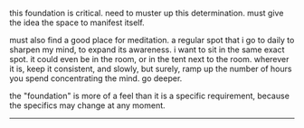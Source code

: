 this foundation is critical. need to muster up this determination. must give the idea the space to manifest itself.

must also find a good place for meditation. a regular spot that i go to daily to sharpen my mind, to expand its awareness. i want to sit in the same exact spot. it could even be in the room, or in the tent next to the room. wherever it is, keep it consistent, and slowly, but surely, ramp up the number of hours you spend concentrating the mind. go deeper.

the "foundation" is more of a feel than it is a specific requirement, because the specifics may change at any moment.

---


